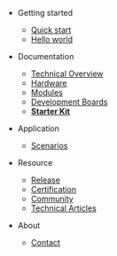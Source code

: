 - Getting started
  - [Quick start](quickstart.md)
  - [Hello world](helloworld.md)

- Documentation
  - [Technical Overview](technical-overview.md)
  - [Hardware](hardware.md)
  - [Modules](modules.md)
  - [Development Boards](boards.md)
  - [**Starter Kit**](starterkit.md)

- Application
  - [Scenarios](scenario.md)

- Resource
  - [Release](release.md)
  - [Certification](certification.md)
  - [Community](community.md)
  - [Technical Articles](articles.md)

- About
  - [Contact](contact.md)
